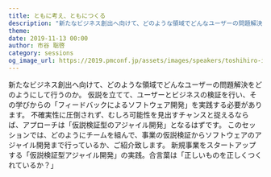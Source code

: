 ```yaml
---
title: ともに考え、ともにつくる
description: "新たなビジネス創出へ向けて、どのような領域でどんなユーザーの問題解決をどのようにして行うのか。 仮説を立てて、ユーザーとビジネスの検証を行い、その学びからの「フィードバックによるソフトウェア開発」を実践する必要があります。 不確実性に圧倒されず、むしろ可能性を見出すチャンスと捉えるならば、アプローチは「仮説検証型のアジャイル開発」となるはずです。 このセッションでは、どのようにチームを組んで、事業の仮説検証からソフトウェアのアジャイル開発まで行っているか、ご紹介致します。 新規事業をスタートアップする「仮説検証型アジャイル開発」の実践。合言葉は「正しいものを正しくつくれているか？」"
theme: 
date: 2019-11-13 00:00
author: 市谷 聡啓
category: sessions
og_image_url: https://2019.pmconf.jp/assets/images/speakers/toshihiro-ichitani.jpg
---
```


新たなビジネス創出へ向けて、どのような領域でどんなユーザーの問題解決をどのようにして行うのか。 仮説を立てて、ユーザーとビジネスの検証を行い、その学びからの「フィードバックによるソフトウェア開発」を実践する必要があります。 不確実性に圧倒されず、むしろ可能性を見出すチャンスと捉えるならば、アプローチは「仮説検証型のアジャイル開発」となるはずです。 このセッションでは、どのようにチームを組んで、事業の仮説検証からソフトウェアのアジャイル開発まで行っているか、ご紹介致します。 新規事業をスタートアップする「仮説検証型アジャイル開発」の実践。合言葉は「正しいものを正しくつくれているか？」